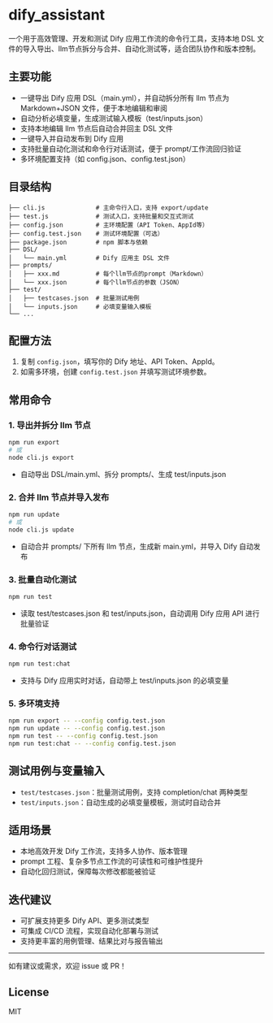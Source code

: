 # dify_assistant

一个用于高效管理、开发和测试 Dify 应用工作流的命令行工具，支持本地 DSL 文件的导入导出、llm节点拆分与合并、自动化测试等，适合团队协作和版本控制。

## 主要功能
- 一键导出 Dify 应用 DSL（main.yml），并自动拆分所有 llm 节点为 Markdown+JSON 文件，便于本地编辑和审阅
- 自动分析必填变量，生成测试输入模板（test/inputs.json）
- 支持本地编辑 llm 节点后自动合并回主 DSL 文件
- 一键导入并自动发布到 Dify 应用
- 支持批量自动化测试和命令行对话测试，便于 prompt/工作流回归验证
- 多环境配置支持（如 config.json、config.test.json）

## 目录结构
```
├── cli.js              # 主命令行入口，支持 export/update
├── test.js             # 测试入口，支持批量和交互式测试
├── config.json         # 主环境配置（API Token、AppId等）
├── config.test.json    # 测试环境配置（可选）
├── package.json        # npm 脚本与依赖
├── DSL/
│   └── main.yml        # Dify 应用主 DSL 文件
├── prompts/
│   ├── xxx.md          # 每个llm节点的prompt（Markdown）
│   └── xxx.json        # 每个llm节点的参数（JSON）
├── test/
│   ├── testcases.json  # 批量测试用例
│   └── inputs.json     # 必填变量输入模板
└── ...
```

## 配置方法
1. 复制 `config.json`，填写你的 Dify 地址、API Token、AppId。
2. 如需多环境，创建 `config.test.json` 并填写测试环境参数。

## 常用命令

### 1. 导出并拆分 llm 节点
```bash
npm run export
# 或
node cli.js export
```
- 自动导出 DSL/main.yml、拆分 prompts/、生成 test/inputs.json

### 2. 合并 llm 节点并导入发布
```bash
npm run update
# 或
node cli.js update
```
- 自动合并 prompts/ 下所有 llm 节点，生成新 main.yml，并导入 Dify 自动发布

### 3. 批量自动化测试
```bash
npm run test
```
- 读取 test/testcases.json 和 test/inputs.json，自动调用 Dify 应用 API 进行批量验证

### 4. 命令行对话测试
```bash
npm run test:chat
```
- 支持与 Dify 应用实时对话，自动带上 test/inputs.json 的必填变量

### 5. 多环境支持
```bash
npm run export -- --config config.test.json
npm run update -- --config config.test.json
npm run test -- --config config.test.json
npm run test:chat -- --config config.test.json
```

## 测试用例与变量输入
- `test/testcases.json`：批量测试用例，支持 completion/chat 两种类型
- `test/inputs.json`：自动生成的必填变量模板，测试时自动合并

## 适用场景
- 本地高效开发 Dify 工作流，支持多人协作、版本管理
- prompt 工程、复杂多节点工作流的可读性和可维护性提升
- 自动化回归测试，保障每次修改都能被验证

## 迭代建议
- 可扩展支持更多 Dify API、更多测试类型
- 可集成 CI/CD 流程，实现自动化部署与测试
- 支持更丰富的用例管理、结果比对与报告输出

---
如有建议或需求，欢迎 issue 或 PR！

## License
MIT 
